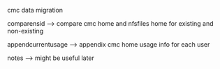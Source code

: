 cmc data migration

comparensid --> compare cmc home and nfsfiles home for existing and non-existing

appendcurrentusage  --> appendix cmc home usage info for each user

notes --> might be useful later

